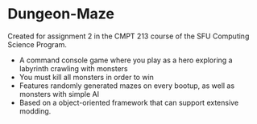 # Dungeon-Maze
Created for assignment 2 in the CMPT 213 course of the SFU Computing Science Program.

- A command console game where you play as a hero exploring a labyrinth crawling with monsters 
- You must kill all monsters in order to win
- Features randomly generated mazes on every bootup, as well as monsters with simple AI
- Based on a object-oriented framework that can support extensive modding.
